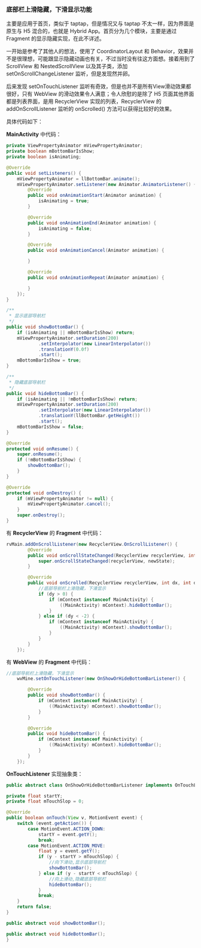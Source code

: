 ### 底部栏上滑隐藏，下滑显示功能

主要是应用于首页，类似于 taptap，但是情况又与 taptap 不太一样，因为界面是原生与 H5 混合的，也就是 Hybrid App。首页分为几个模块，主要是通过 Fragment 的显示隐藏实现，在此不详述。



一开始是参考了其他人的想法，使用了 CoordinatorLayout 和 Behavior，效果并不是很理想，可能跟显示隐藏动画也有关，不过当时没有往这方面想。接着用到了 ScrollView 和 NestedScrollView 以及其子类，添加 setOnScrollChangeListener 监听，但是发现然并卵。



后来发现 setOnTouchListener 监听有奇效，但是也并不是所有View滑动效果都很好，只有 WebView 的滑动效果令人满意；令人欣慰的是除了 H5 页面其他界面都是列表界面，是用 RecyclerView 实现的列表，RecyclerView 的 addOnScrollListener 监听的 onScrolled() 方法可以获得比较好的效果。


具体代码如下：

**MainActivity** 中代码：

```java
private ViewPropertyAnimator mViewPropertyAnimator;
private boolean mBottomBarIsShow;
private boolean isAnimating;	
```

```java
@Override
public void setListeners() {
    mViewPropertyAnimator = llBottomBar.animate();
    mViewPropertyAnimator.setListener(new Animator.AnimatorListener() {
        @Override
        public void onAnimationStart(Animator animation) {
            isAnimating = true;
        }

        @Override
        public void onAnimationEnd(Animator animation) {
            isAnimating = false;
        }

        @Override
        public void onAnimationCancel(Animator animation) {

        }

        @Override
        public void onAnimationRepeat(Animator animation) {

        }
    });
}

/**
 * 显示底部导航栏
 */
public void showBottomBar() {
    if (isAnimating || mBottomBarIsShow) return;
    mViewPropertyAnimator.setDuration(200)
            .setInterpolator(new LinearInterpolator())
            .translationY(0.0f)
            .start();
    mBottomBarIsShow = true;
}

/**
 * 隐藏底部导航栏
 */
public void hideBottomBar() {
    if (isAnimating || !mBottomBarIsShow) return;
    mViewPropertyAnimator.setDuration(200)
            .setInterpolator(new LinearInterpolator())
            .translationY(llBottomBar.getHeight())
            .start();
    mBottomBarIsShow = false;
}

@Override
protected void onResume() {
    super.onResume();
    if (!mBottomBarIsShow) {
        showBottomBar();
    }
}

@Override
protected void onDestroy() {
    if (mViewPropertyAnimator != null) {
        mViewPropertyAnimator.cancel();
    }
    super.onDestroy();
}
```


有 **RecyclerView** 的 **Fragment** 中代码：

```java
rvMain.addOnScrollListener(new RecyclerView.OnScrollListener() {
        @Override
        public void onScrollStateChanged(RecyclerView recyclerView, int newState) {
            super.onScrollStateChanged(recyclerView, newState);
        }

        @Override
        public void onScrolled(RecyclerView recyclerView, int dx, int dy) {
            //底部导航栏上滑隐藏，下滑显示
            if (dy > 0) {
                if (mContext instanceof MainActivity) {
                    ((MainActivity) mContext).hideBottomBar();
                }
            } else if (dy < -2) {
                if (mContext instanceof MainActivity) {
                    ((MainActivity) mContext).showBottomBar();
                }
            }
        }
    });
```



有 **WebView** 的 **Fragment** 中代码：

```java
//底部导航栏上滑隐藏，下滑显示
    wvMine.setOnTouchListener(new OnShowOrHideBottomBarListener() {

        @Override
        public void showBottomBar() {
            if (mContext instanceof MainActivity) {
                ((MainActivity) mContext).showBottomBar();
            }
        }

        @Override
        public void hideBottomBar() {
            if (mContext instanceof MainActivity) {
                ((MainActivity) mContext).hideBottomBar();
            }
        }
    });
```



**OnTouchListener** 实现抽象类：

```java
public abstract class OnShowOrHideBottomBarListener implements OnTouchListener {

private float startY;
private float mTouchSlop = 0;

@Override
public boolean onTouch(View v, MotionEvent event) {
    switch (event.getAction()) {
        case MotionEvent.ACTION_DOWN:
            startY = event.getY();
            break;
        case MotionEvent.ACTION_MOVE:
            float y = event.getY();
            if (y - startY > mTouchSlop) {
                //向下滑动,显示底部导航栏
                showBottomBar();
            } else if (y - startY < mTouchSlop) {
                //向上滑动,隐藏底部导航栏
                hideBottomBar();
            }
            break;
    }
    return false;
}

public abstract void showBottomBar();

public abstract void hideBottomBar();
}
```

